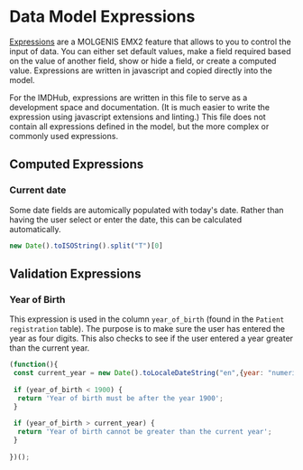 # Data Model Expressions

[Expressions](https://demo-recon4imd.molgeniscloud.org/Site%2004/docs/#/molgenis/use_schema?id=expressions) are a MOLGENIS EMX2 feature that allows to you to control the input of data. You can either set default values, make a field required based on the value of another field, show or hide a field, or create a computed value. Expressions are written in javascript and copied directly into the model.

For the IMDHub, expressions are written in this file to serve as a development space and documentation. (It is much easier to write the expression using javascript extensions and linting.) This file does not contain all expressions defined in the model, but the more complex or commonly used expressions.

## Computed Expressions

### Current date

Some date fields are automically populated with today's date. Rather than having the user select or enter the date, this can be calculated automatically.

```js
new Date().toISOString().split("T")[0]
```

## Validation Expressions

### Year of Birth

This expression is used in the column `year_of_birth` (found in the `Patient registration` table). The purpose is to make sure the user has entered the year as four digits. This also checks to see if the user entered a year greater than the current year.

```js
(function(){
 const current_year = new Date().toLocaleDateString("en",{year: "numeric"});
 
 if (year_of_birth < 1900) {
  return 'Year of birth must be after the year 1900';
 }
 
 if (year_of_birth > current_year) {
  return 'Year of birth cannot be greater than the current year';
 }
  
})();
```
